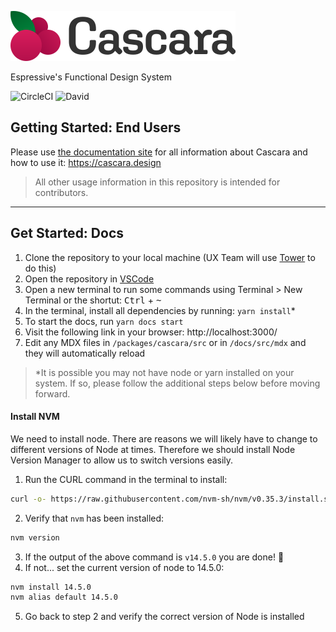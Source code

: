 ![Cascara](docs/public/cascara_text.svg)

Espressive's Functional Design System

![CircleCI](https://img.shields.io/circleci/build/gh/Espressive/cascara/main)
![David](https://img.shields.io/david/dev/Espressive/cascara)

## Getting Started: End Users

Please use [the documentation site](https://cascara.design) for all information about Cascara and how to use it: https://cascara.design

> All other usage information in this repository is intended for contributors.

---

## Get Started: Docs

1. Clone the repository to your local machine (UX Team will use [Tower](https://www.git-tower.com/mac) to do this)
2. Open the repository in [VSCode](https://code.visualstudio.com/)
3. Open a new terminal to run some commands using Terminal > New Terminal or the shortut: <kbd>Ctrl</kbd> + <kbd>~</kbd>
4. In the terminal, install all dependencies by running: `yarn install`\*
5. To start the docs, run `yarn docs start`
6. Visit the following link in your browser: http://localhost:3000/
7. Edit any MDX files in `/packages/cascara/src` or in `/docs/src/mdx` and they will automatically reload

> \*It is possible you may not have node or yarn installed on your system. If so, please follow the additional steps below before moving forward.

#### Install NVM

We need to install node. There are reasons we will likely have to change to different versions of Node at times. Therefore we should install Node Version Manager to allow us to switch versions easily.

1. Run the CURL command in the terminal to install:

```bash
curl -o- https://raw.githubusercontent.com/nvm-sh/nvm/v0.35.3/install.sh | bash
```

2. Verify that `nvm` has been installed:

```bash
nvm version
```

3. If the output of the above command is `v14.5.0` you are done! 🎉
4. If not... set the current version of node to 14.5.0:

```bash
nvm install 14.5.0
nvm alias default 14.5.0
```

5. Go back to step 2 and verify the correct version of Node is installed
